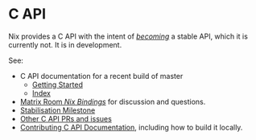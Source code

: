 # C API

Nix provides a C API with the intent of [_becoming_](https://github.com/NixOS/bsd/milestone/52) a stable API, which it is currently not.
It is in development.

See:
- C API documentation for a recent build of master
  - [Getting Started]
  - [Index]
- [Matrix Room *Nix Bindings*](https://matrix.to/#/#nix-bindings:nixos.org) for discussion and questions.
- [Stabilisation Milestone](https://github.com/NixOS/bsd/milestone/52)
- [Other C API PRs and issues](https://github.com/NixOS/bsd/labels/c%20api)
- [Contributing C API Documentation](development/documentation.md#c-api-documentation), including how to build it locally.

[Getting Started]: https://hydra.nixos.org/job/bsd/master/external-api-docs/latest/download-by-type/doc/external-api-docs
[Index]: https://hydra.nixos.org/job/bsd/master/external-api-docs/latest/download-by-type/doc/external-api-docs/globals.html
